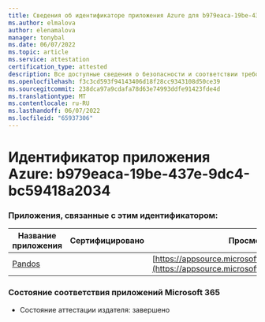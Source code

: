 ```yaml
---
title: Сведения об идентификаторе приложения Azure для b979eaca-19be-437e-9dc4-bc59418a2034
ms.author: elmalova
author: elenamalova
manager: tonybal
ms.date: 06/07/2022
ms.topic: article
ms.service: attestation
certification_type: attested
description: Все доступные сведения о безопасности и соответствии требованиям для b979eaca-19be-437e-9dc4-bc59418a2034.
ms.openlocfilehash: f3c3cd593f94143406d18f28cc9343108d50ce39
ms.sourcegitcommit: 238dca97a9cdafa78d63e74993ddfe91423fde4d
ms.translationtype: MT
ms.contentlocale: ru-RU
ms.lasthandoff: 06/07/2022
ms.locfileid: "65937306"
---
```

# <a name="azure-app-id-b979eaca-19be-437e-9dc4-bc59418a2034"></a>Идентификатор приложения Azure: b979eaca-19be-437e-9dc4-bc59418a2034


### <a name="apps-associated-with-this-id"></a>Приложения, связанные с этим идентификатором:
| **Название приложения** | **Сертифицировано** | **Просмотр в AppSource** |
|--------------|---------------|-----------------------|
| [Pandos](../forward/WA200003534.md) |  | [https://appsource.microsoft.com/product/office/WA200003534](https://appsource.microsoft.com/product/office/WA200003534) |

### <a name="microsoft-365-app-compliance-status"></a>Состояние соответствия приложений Microsoft 365
- Состояние аттестации издателя: завершено
